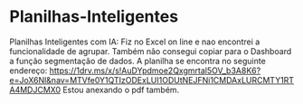 # Planilhas-Inteligentes
Planilhas Inteligentes com IA:
Fiz no Excel on line e nao encontrei a funcionalidade de agrupar. Também não consegui copiar para o Dashboard a função segmentação de dados.
A planilha se encontra no seguinte endereço: https://1drv.ms/x/s!AuDYpdmoe2Qxgmrtal5OV_b3A8K6?e=JoX6Nl&nav=MTVfe0Y1QTIzODExLUI1ODUtNEJFNi1CMDAxLURCMTY1RTA4MDJCMX0
Estou anexando o pdf também.
